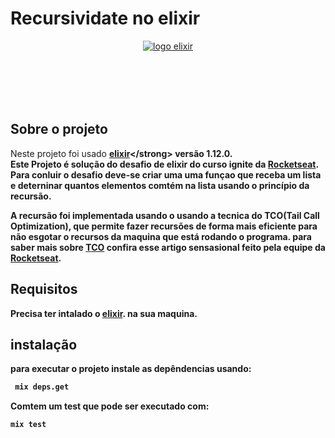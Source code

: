 
# Recursividate no elixir
<div style=" text-align:center; height: 100px; width: auto">
<a href="https://elixir-lang.org">
    <img src="https://c0.klipartz.com/pngpicture/870/337/gratis-png-elixir-lenguaje-de-programacion-funcional-de-programacion-erlang-logo-de-meetup.png" alt="logo elixir" title="elixir"/>
</a>
</div>

## Sobre o projeto
Neste projeto foi usado <strong>[elixir]("https://elixir-lang.org")</strong> versão 1.12.0.<br>
Este Projeto é solução do desafio de elixir do curso ignite da [Rocketseat]("https://github.com/rocketseat-education").
Para conluir o desafio deve-se criar uma uma funçao que receba um lista e deterninar
quantos elementos comtém na lista usando o princípio da recursão.

A recursão foi implementada usando o usando a tecnica do TCO(Tail Call Optimization), que permite 
fazer recursões de forma mais eficiente para não esgotar o recursos da maquina que está rodando o programa.
para saber mais sobre [TCO](https://www.notion.so/Recursividade-e-Tail-Call-Optimization-79f2a8103b174d6db58d8bea19546c0d) confira esse artigo sensasional feito pela equipe da [Rocketseat]("https://github.com/rocketseat-education").

## Requisitos

Precisa ter intalado o [elixir]("https://elixir-lang.org"). na sua maquina.

## instalação
para executar o projeto instale as depêndencias usando:

```sh
 mix deps.get
```
Comtem um test que pode ser executado com:

```sh
mix test
```

